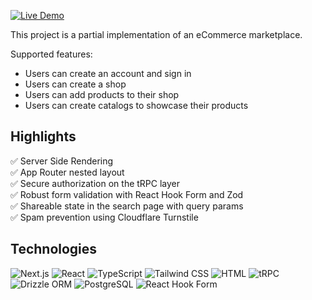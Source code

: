 [![Live Demo](https://img.shields.io/badge/Live_Demo-black?logo=googlechrome&style=for-the-badge)](https://fullstack.samueledwin.com)

This project is a partial implementation of an eCommerce marketplace.

Supported features:
- Users can create an account and sign in
- Users can create a shop
- Users can add products to their shop
- Users can create catalogs to showcase their products

## Highlights
✅ Server Side Rendering  
✅ App Router nested layout  
✅ Secure authorization on the tRPC layer  
✅ Robust form validation with React Hook Form and Zod  
✅ Shareable state in the search page with query params  
✅ Spam prevention using Cloudflare Turnstile  

## Technologies
![Next.js](https://img.shields.io/badge/Next.js-black?logo=nextdotjs&style=for-the-badge) 
![React](https://img.shields.io/badge/React-61DAFB?logo=react&logoColor=black&style=for-the-badge)
![TypeScript](https://img.shields.io/badge/TypeScript-3178C6?logo=typescript&logoColor=white&style=for-the-badge) 
![Tailwind CSS](https://img.shields.io/badge/Tailwind_CSS-06B6D4?logo=tailwindcss&logoColor=white&style=for-the-badge) 
![HTML](https://img.shields.io/badge/HTML-E34F26?logo=html5&logoColor=white&style=for-the-badge) 
![tRPC](https://img.shields.io/badge/tRPC-2696BE?logo=trpc&logoColor=white&style=for-the-badge) 
![Drizzle ORM](https://img.shields.io/badge/Drizzle_ORM-C5F74E?logo=drizzle&logoColor=black&style=for-the-badge) 
![PostgreSQL](https://img.shields.io/badge/PostgreSQL-4169E1?logo=postgresql&logoColor=white&style=for-the-badge) 
![React Hook Form](https://img.shields.io/badge/React_Hook_Form-B1436C?logo=reacthookform&logoColor=white&style=for-the-badge) 
